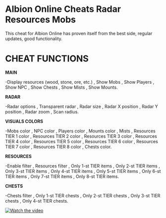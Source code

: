 # **Albion Online Cheats Radar Resources Mobs**

This cheat for Albion Online has proven itself from the best side, regular updates, good functionality.

# **CHEAT FUNCTIONS**

**MAIN**


-Display resources (wood, stone, ore, etc.)
 , Show Mobs
 , Show Players
 , Show NPC
 , Show Chests
 , Show Mists
 , Show Mounts.

**RADAR**


-Radar options
 , Transparent radar
 , Radar size
 , Radar X position
 , Radar Y position
 , Radar zoom
 , Scan radius.


**VISUALS COLORS**


-Mobs color
 , NPC color
 , Players color
 , Mounts color
 , Mists
 , Resources TIER 1 color
 , Resources TIER 2 color
 , Resources TIER 3 color
 , Resources TIER 4 color
 , Resources TIER 5 color
 , Resources TIER 6 color
 , Resources TIER 7 color
 , Resources TIER 8 color
 , Chests color.
 

**RESOURCES**


-Enable filter
 , Resources filter
 , Only 1-st TIER items
 , Only 2-st TIER items
 , Only 3-st TIER items
 , Only 4-st TIER items
 , Only 5-st TIER items
 , Only 6-st TIER items
 , Only 7-st TIER items
 , Only 8-st TIER items.
 

**CHESTS**


 -Chests filter
 , Only 1-st TIER chests
 , Only 2-st TIER chests
 , Only 3-st TIER chests
 , Only 4-st TIER chests.


[![Watch the video](https://th.bing.com/th/id/OIP.d8P8jNG1aB05KCEJLbcfggHaEK?rs=1&pid=ImgDetMain)](https://kinescope.io/embed/kV3UoPhB9vp6WEo4oB377G)


